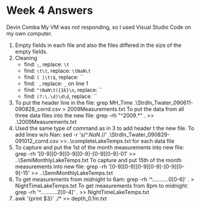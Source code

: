 # Week 4 Answers

Devin Comba
My VM was not responding, so I used Visual Studio Code on my own computer. 

1. Empty fields in each file and also the files differed in the size of the empty fields.
2. Cleaning
    - find: `;`, replace: `\t`
    - find: `\t\t`, replace: `\tNaN\t`
    - find: `( |\t)$`, replace: ``
    - find: ` `, replace: `_` on line 1
    - find: `^(NaN\t){16}\n`, replace: ``
    - find: `(?:\.\d)\d\d`, replace: ``
3. To put the header line in the file: grep MH_Time .\Strdln_Twater_090611-090828_corrd.csv > 2009Measurements.txt
    To put the data from all three data files into the new file: grep -rh "^2009.*" . >> .\2009Measurements.txt
4. Used the same type of command as in 3 to add header t the new file.
    To add lines w/o Nan: sed -r 's/^.*NaN.*//' .\Strdln_Twater_090829-091012_corrd.csv >>..\completeLakeTemps.txt
        for each data file 
5. To capture and put the 1st of the month measurements into new file: grep -rh '[0-9][0-9][0-9][0-9]-[0-9][0-9]-01' >> ..\SemiMonthlyLakeTemps.txt
    To capture and put 15th of the month measurements into new file: grep -rh '[0-9][0-9][0-9][0-9]-[0-9][0-9]-15' >> ..\SemiMonthlyLakeTemps.txt
6. To get measurements from midnight to 6am: grep -rh '^...........0[0-6]' . > NightTimeLakeTemps.txt
    To get measurements from 8pm to midnight: grep -rh '^...........2[0-4]' . >> NightTimeLakeTemps.txt
7.  awk '{print $3}' ./* >> depth_0.1m.txt